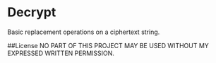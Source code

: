 # Decrypt
Basic replacement operations on a ciphertext string.

##License
NO PART OF THIS PROJECT MAY BE USED WITHOUT MY EXPRESSED WRITTEN PERMISSION.
